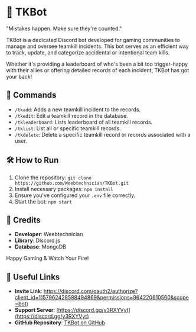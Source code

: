 # 🤖 TKBot
"Mistakes happen. Make sure they're counted."

TKBot is a dedicated Discord bot developed for gaming communities to manage and oversee teamkill incidents. This bot serves as an efficient way to track, update, and categorize accidental or intentional team kills. 

Whether it's providing a leaderboard of who's been a bit too trigger-happy with their allies or offering detailed records of each incident, TKBot has got your back!

## 🔧 Commands
- `/tkadd`: Adds a new teamkill incident to the records.
- `/tkedit`: Edit a teamkill record in the database.
- `/tkleaderboard`: Lists leaderboard of all teamkill records.
- `/tklist`: List all or specific teamkill records.
- `/tkdelete`: Delete a specific teamkill record or records associated with a user.

## 🛠️  How to Run
1. Clone the repository: `git clone https://github.com/Weebtechnician/TKBot.git`
2. Install necessary packages: `npm install`
3. Ensure you've configured your `.env` file correctly.
4. Start the bot: `npm start`

## 🙌 Credits
- **Developer**: Weebtechnician
- **Library**: Discord.js
- **Database**: MongoDB

Happy Gaming & Watch Your Fire!


## 🔗 Useful Links

- **Invite Link**: [https://discord.com/oauth2/authorize?client_id=1157962428588494869&permissions=964220610560&scope=bot)](https://discord.com/oauth2/authorize?client_id=1157962428588494869&permissions=964220610560&scope=bot)
- **Support Server**: [https://discord.gg/y3RXYVyt](https://discord.gg/y3RXYVyt)
- **GitHub Repository**: [TKBot on GitHub](https://github.com/Weebtechnician/TKBot.git)
